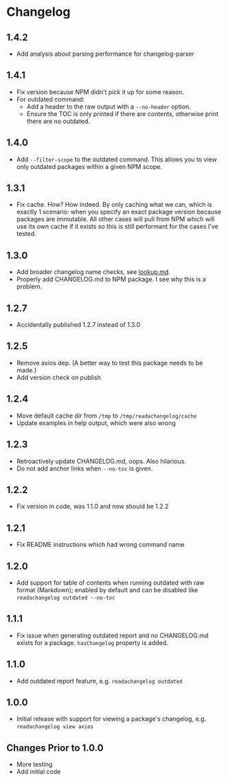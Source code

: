# Changelog

## 1.4.2

- Add analysis about parsing performance for changelog-parser

## 1.4.1

- Fix version because NPM didn't pick it up for some reason.
- For outdated command:
  - Add a header to the raw output with a `--no-header` option.
  - Ensure the TOC is only printed if there are contents, otherwise print there are no outdated.

## 1.4.0

- Add `--filter-scope` to the outdated command. This allows you to view only outdated packages within a given NPM scope.

## 1.3.1

- Fix cache. How? How indeed. By only caching what we can, which is exactly 1 scenario: when you specify an exact package version because packages are immutable. All other cases will pull from NPM which will use its own cache if it exists so this is still performant for the cases I've tested.

## 1.3.0

- Add broader changelog name checks, see [lookup.md](https://github.com/josephdpurcell/readachangelog/tree/main/docs/lookup.md).
- Properly add CHANGELOG.md to NPM package. I see why this is a problem.

## 1.2.7

- Accidentally published 1.2.7 instead of 1.3.0

## 1.2.5

- Remove axios dep. (A better way to test this package needs to be made.)
- Add version check on publish

## 1.2.4

- Move default cache dir from `/tmp` to `/tmp/readachangelog/cache`
- Update examples in help output, which were also wrong

## 1.2.3

- Retroactively update CHANGELOG.md, oops. Also hilarious.
- Do not add anchor links when `--no-toc` is given.

## 1.2.2

- Fix version in code, was 1.1.0 and now should be 1.2.2

## 1.2.1

- Fix README instructions which had wrong command name

## 1.2.0

- Add support for table of contents when running outdated with raw format (Markdown); enabled by default and can be disabled like `readachangelog outdated --no-toc`

## 1.1.1

- Fix issue when generating outdated report and no CHANGELOG.md exists for a package. `hasChangelog` property is added.

## 1.1.0

- Add outdated report feature, e.g. `readachangelog outdated`

## 1.0.0

- Initial release with support for viewing a package's changelog, e.g. `readachangelog view axios`

## Changes Prior to 1.0.0

- More testing
- Add initial code

